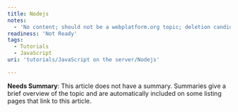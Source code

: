 ```yaml
---
title: Nodejs
notes:
  - 'No content; should not be a webplatform.org topic; deletion candidate'
readiness: 'Not Ready'
tags:
  - Tutorials
  - JavaScript
uri: 'tutorials/JavaScript on the server/Nodejs'

---
```

**Needs Summary**: This article does not have a summary. Summaries give a brief overview of the topic and are automatically included on some listing pages that link to this article.

